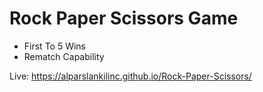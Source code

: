 # Rock Paper Scissors Game

* First To 5 Wins
* Rematch Capability

Live: https://alparslankilinc.github.io/Rock-Paper-Scissors/
